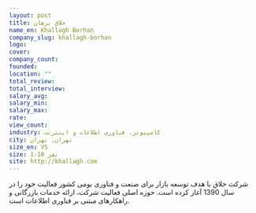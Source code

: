 ```yaml
---
layout: post
title: خلاق برهان
name_en: Khallagh Borhan
company_slug: khallagh-borhan
logo: 
cover: 
company_count:
founded:
location: ""
total_review: 
total_interview: 
salary_avg: 
salary_min: 
salary_max: 
rate: 
view_count: 
industry: کامپیوتر، فناوری اطلاعات و اینترنت
city: تهران, تهران
size_en: VS
size: 1-10 نفر
site: http://khallagh.com
---
```


شرکت خلاق با هدف توسعه بازار برای صنعت و فناوری بومی کشور فعالیت خود را در سال 1390 آغاز کرده است. حوزه اصلی فعالیت شرکت، ارائه خدمات بازرگانی و راهکارهای مبتنی بر فناوری اطلاعات است.
